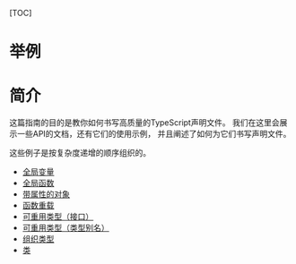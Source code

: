[TOC]

# 举例

# 简介

这篇指南的目的是教你如何书写高质量的TypeScript声明文件。 我们在这里会展示一些API的文档，还有它们的使用示例， 并且阐述了如何为它们书写声明文件。

这些例子是按复杂度递增的顺序组织的。

- [全局变量](https://www.tslang.cn/docs/handbook/declaration-files/by-example.html#global-variables)
- [全局函数](https://www.tslang.cn/docs/handbook/declaration-files/by-example.html#global-functions)
- [带属性的对象](https://www.tslang.cn/docs/handbook/declaration-files/by-example.html#objects-with-properties)
- [函数重载](https://www.tslang.cn/docs/handbook/declaration-files/by-example.html#overloaded-functions)
- [可重用类型（接口）](https://www.tslang.cn/docs/handbook/declaration-files/by-example.html#reusable-types-interfaces)
- [可重用类型（类型别名）](https://www.tslang.cn/docs/handbook/declaration-files/by-example.html#reusable-types-type-aliases)
- [组织类型](https://www.tslang.cn/docs/handbook/declaration-files/by-example.html#organizing-types)
- [类](https://www.tslang.cn/docs/handbook/declaration-files/by-example.html#classes)